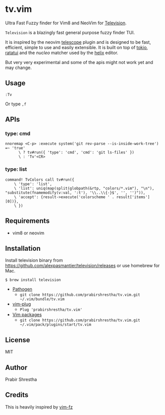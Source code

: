 # tv.vim

Ultra Fast Fuzzy finder for Vim8 and NeoVim for [Television](https://github.com/alexpasmantier/television).

`Television` is a blazingly fast general purpose fuzzy finder TUI.

It is inspired by the neovim [telescope](https://github.com/nvim-telescope/telescope.nvim) plugin and is designed to be fast, efficient, simple to use and easily extensible. It is built on top of [tokio](https://github.com/tokio-rs/tokio), [ratatui](https://github.com/ratatui/ratatui) and the *nucleo* matcher used by the [helix](https://github.com/helix-editor/helix) editor.

But very very experimental and some of the apis might not work yet and may change.

## Usage

```
:Tv
```

Or type `,f`

## APIs

### type: cmd

```vim
nnoremap <C-p> :execute system('git rev-parse --is-inside-work-tree') =~ 'true'
      \ ? tv#run({ 'type': 'cmd', 'cmd': 'git ls-files' })
      \ : 'Tv'<CR>
```

### type: list

```vim
command! TvColors call tv#run({
    \ 'type': 'list',
    \ 'list': uniq(map(split(globpath(&rtp, "colors/*.vim"), "\n"), "substitute(fnamemodify(v:val, ':t'), '\\..\\{-}$', '', '')")),
    \ 'accept': {result->execute('colorscheme ' . result['items'][0])},
    \ })
```

## Requirements

* vim8 or neovim

## Installation

Install television binary from https://github.com/alexpasmantier/television/releases or use homebrew for Mac.

```
$ brew install television
```

*  [Pathogen](https://github.com/tpope/vim-pathogen)
    * `git clone https://github.com/prabirshrestha/tv.vim.git ~/.vim/bundle/tv.vim`
*  [vim-plug](https://github.com/junegunn/vim-plug)
    * `Plug 'prabirshrestha/tv.vim'`
*  [Vim packages](http://vimhelp.appspot.com/repeat.txt.html#packages)
    * `git clone https://github.com/prabirshrestha/tv.vim.git ~/.vim/pack/plugins/start/tv.vim`

## License

MIT

## Author

Prabir Shrestha

## Credits

This is heavily inspired by [vim-fz](https://github.com/mattn/vim-fz)
